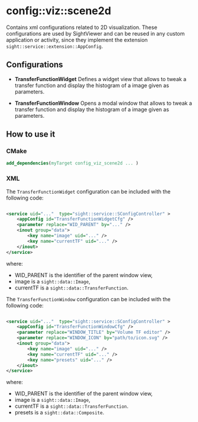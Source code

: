 # config::viz::scene2d

Contains xml configurations related to 2D visualization. These configurations are used by SightViewer and can be reused in any custom application or activity, since they implement the extension `sight::service::extension::AppConfig`.

## Configurations

- **TransferFunctionWidget**
Defines a widget view that allows to tweak a transfer function and display the histogram of a image given as parameters.

- **TransferFunctionWindow**
Opens a modal window that allows to tweak a transfer function and display the histogram of a image given as parameters.

## How to use it

### CMake

```cmake
add_dependencies(myTarget config_viz_scene2d ... )
```

### XML

The `TransferFunctionWidget` configuration can be included with the following code:

```xml

<service uid="..."  type="sight::service::SConfigController" >
    <appConfig id="TransferFunctionWidgetCfg" />
    <parameter replace="WID_PARENT" by="..." />
    <inout group="data">
        <key name="image" uid="..." />
        <key name="currentTF" uid="..." />
    </inout>
</service>
```

where:
- WID_PARENT is the identifier of the parent window view,
- image is a `sight::data::Image`,
- currentTF is a `sight::data::TransferFunction`.

The `TransferFunctionWindow` configuration can be included with the following code:

```xml

<service uid="..."  type="sight::service::SConfigController" >
    <appConfig id="TransferFunctionWindowCfg" />
    <parameter replace="WINDOW_TITLE" by="Volume TF editor" />
    <parameter replace="WINDOW_ICON" by="path/to/icon.svg" />
    <inout group="data">
        <key name="image" uid="..." />
        <key name="currentTF" uid="..." />
        <key name="presets" uid="..." />
    </inout>
</service>
```

where:
- WID_PARENT is the identifier of the parent window view,
- image is a `sight::data::Image`,
- currentTF is a `sight::data::TransferFunction`.
- presets is a `sight::data::Composite`.
